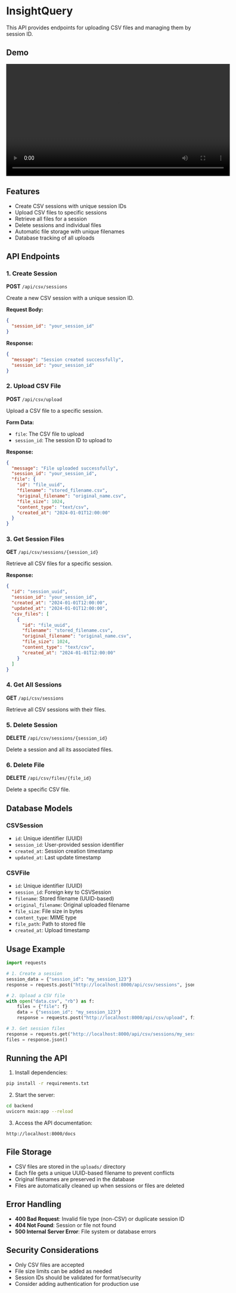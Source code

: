 # InsightQuery

This API provides endpoints for uploading CSV files and managing them by session ID.

## Demo

<video width="600" controls>
    <source src="demo.mov" type="video/mov">
    Your browser does not support the video tag.
</video>


## Features

- Create CSV sessions with unique session IDs
- Upload CSV files to specific sessions
- Retrieve all files for a session
- Delete sessions and individual files
- Automatic file storage with unique filenames
- Database tracking of all uploads

## API Endpoints

### 1. Create Session
**POST** `/api/csv/sessions`

Create a new CSV session with a unique session ID.

**Request Body:**
```json
{
  "session_id": "your_session_id"
}
```

**Response:**
```json
{
  "message": "Session created successfully",
  "session_id": "your_session_id"
}
```

### 2. Upload CSV File
**POST** `/api/csv/upload`

Upload a CSV file to a specific session.

**Form Data:**
- `file`: The CSV file to upload
- `session_id`: The session ID to upload to

**Response:**
```json
{
  "message": "File uploaded successfully",
  "session_id": "your_session_id",
  "file": {
    "id": "file_uuid",
    "filename": "stored_filename.csv",
    "original_filename": "original_name.csv",
    "file_size": 1024,
    "content_type": "text/csv",
    "created_at": "2024-01-01T12:00:00"
  }
}
```

### 3. Get Session Files
**GET** `/api/csv/sessions/{session_id}`

Retrieve all CSV files for a specific session.

**Response:**
```json
{
  "id": "session_uuid",
  "session_id": "your_session_id",
  "created_at": "2024-01-01T12:00:00",
  "updated_at": "2024-01-01T12:00:00",
  "csv_files": [
    {
      "id": "file_uuid",
      "filename": "stored_filename.csv",
      "original_filename": "original_name.csv",
      "file_size": 1024,
      "content_type": "text/csv",
      "created_at": "2024-01-01T12:00:00"
    }
  ]
}
```

### 4. Get All Sessions
**GET** `/api/csv/sessions`

Retrieve all CSV sessions with their files.

### 5. Delete Session
**DELETE** `/api/csv/sessions/{session_id}`

Delete a session and all its associated files.

### 6. Delete File
**DELETE** `/api/csv/files/{file_id}`

Delete a specific CSV file.

## Database Models

### CSVSession
- `id`: Unique identifier (UUID)
- `session_id`: User-provided session identifier
- `created_at`: Session creation timestamp
- `updated_at`: Last update timestamp

### CSVFile
- `id`: Unique identifier (UUID)
- `session_id`: Foreign key to CSVSession
- `filename`: Stored filename (UUID-based)
- `original_filename`: Original uploaded filename
- `file_size`: File size in bytes
- `content_type`: MIME type
- `file_path`: Path to stored file
- `created_at`: Upload timestamp

## Usage Example

```python
import requests

# 1. Create a session
session_data = {"session_id": "my_session_123"}
response = requests.post("http://localhost:8000/api/csv/sessions", json=session_data)

# 2. Upload a CSV file
with open("data.csv", "rb") as f:
    files = {"file": f}
    data = {"session_id": "my_session_123"}
    response = requests.post("http://localhost:8000/api/csv/upload", files=files, data=data)

# 3. Get session files
response = requests.get("http://localhost:8000/api/csv/sessions/my_session_123")
files = response.json()
```

## Running the API

1. Install dependencies:
```bash
pip install -r requirements.txt
```

2. Start the server:
```bash
cd backend
uvicorn main:app --reload
```

3. Access the API documentation:
```
http://localhost:8000/docs
```

## File Storage

- CSV files are stored in the `uploads/` directory
- Each file gets a unique UUID-based filename to prevent conflicts
- Original filenames are preserved in the database
- Files are automatically cleaned up when sessions or files are deleted

## Error Handling

- **400 Bad Request**: Invalid file type (non-CSV) or duplicate session ID
- **404 Not Found**: Session or file not found
- **500 Internal Server Error**: File system or database errors

## Security Considerations

- Only CSV files are accepted
- File size limits can be added as needed
- Session IDs should be validated for format/security
- Consider adding authentication for production use 